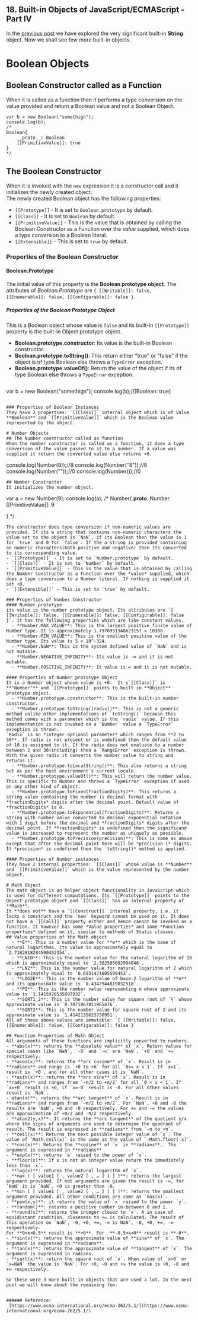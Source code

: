 ## 18. Built-in Objects of JavaScript/ECMAScript -Part IV

In the  [previous post](https://diganta.hashnode.dev/16-built-in-objects-of-javascriptecmascript-part-iii-ck891r4rs00719as1ft5r7g03) we have explored the very significant built-in **String** object. Now we shall see few more built-in objects.  
  
# Boolean Objects  
## Boolean Constructor called as a Function  
When it is called as a function then it performs a type conversion on the value provided and return a Boolean value and not a Boolean Object. 
```
var b = new Boolean("somethign");
console.log(b);
/*
Boolean{
	__proto__: Boolean
	[[PrimitiveValue]]: true
}
*/
```  

## The Boolean Constructor  
When it is invoked with the `new` expression it is a constructor call and it initializes the newly created object.  
The newly created Boolean object has the following properties:  
- `[[Prototype]]` - It is set to `Boolean.prototype` by default.  
- `[[Class]]` - It is set to `Boolean` by default.  
- `[[PrimitiveValue]]` - This is the value that is obtained by calling the Boolean Constructor as a Function over the *value* supplied, which does a type conversion to a Boolean literal.  
- `[[Extensible]]` - This is set to `true` by default.  
  
### Properties of the Boolean Constructor  
#### Boolean.Prototype  
The initial value of this property is the **Boolean prototype object**. The attributes of *Boolean.Prototype* are `{ [[Writable]]: false, [[Enumerable]]: false, [[Configurable]]: false }`.  
##### Properties of the Boolean Prototype Object  
This is a Boolean object whose value is `false` and its built-in `[[Prototype]]` property is the built-in Object prototype object.
- **Boolean.prototype.constructor**: Its value is the built-in Boolean constructor.  
- **Boolean.prototype.toString()**: This return either "true" or "false" if the object is of type Boolean else throws a `TypeError` exception.  
- **Boolean.prototype.valueOf()**: Return the value of the object if its of type Boolean else throws a `TypeError` exception.  
  ```
var b = new Boolean("somethign");
console.log(b);//[Boolean: true]
```
  
### Properties of Boolean Instances  
They have 2 properties: `[[Class]]` internal object which is of value **Boolean** and `[[PrimitiveValue]]` which is the Boolean value represented by the object.  

# Number Objects  
## The Number constructor called as function  
When the number constructor is called as a function, it does a type conversion of the value passed to it to a number. If a value was supplied it return the converted value else returns +0.  
```
console.log(Number(8));//8
console.log(Number("8"));//8
console.log(Number(""));//0
console.log(Number());//0
```
## Number Constructor  
It initializes the number object.  
```
var a = new Number(9);
console.log(a);
/*
Number{
	__proto__: Number
	[[PrimitiveValue]]: 9

}
*/
```
The constructor does type conversion if non-numeric values are provided. If its a string that contains non-numeric characters the value set to the object is `NaN`, if its Boolean then the value is 1 for `true` and 0 for `false`. If the a string is provided containing on numeric characters(both positive and negative) then its converted to its corresponding value.  
- `[[Prototype]]` - It is set to `Number.prototype` by default.  
- `[[Class]]` - It is set to `Number` by default.  
- `[[PrimitiveValue]]` - This is the value that is obtained by calling the Number Constructor as a Function over the *value* supplied, which does a type conversion to a Number literal. If nothing is supplied it set +0.  
- `[[Extensible]]` - This is set to `true` by default.  
  
### Properties of Number Constructor  
#### Number.prototype  
its value is the number prototype object. Its attributes are `{ [[Writable]]: false, [[Enumerable]]: false, [[Configurable]]: false }`. It has the following properties which are like constant values.  
  - **Number.MAX_VALUE**: This is the largest positive finite value of Number type. It is approximately 1.7976931348623157 × 10308.  
  - **Number.MIN_VALUE**: This is the smallest positive value of the Number type. Its value is 5 × 10^‑324.     
  - **Number.NaN**: This is the system defined value of `NaN` and is not mutable.  
  - **Number.NEGATIVE_INFINITY**: Its value is −∞ and it is not mutable.  
  - **Number.POSITIVE_INFINITY**: It value is ∞ and it is not mutable.  
   
#### Properties of Number prototype Object  
It is a Number object whose value is +0.  It s`[[Class]]` is **"Number"** and `[[Prototype]]` points to built in **Object** prototype object.
  - **Number.prototype.constructor**: This is the built-in number constructor.  
  - **Number.prototype.toString([radix])**: This is not a generic method unlike other implementations of `toString()` because this method comes with a parameter which is the `radix` value. If this implementation is not invoked on a `Number` value a `TypeError` exception is thrown.  
`Radix` is an *integer optional parameter* which ranges from **2 to 36**. If radix is not present or is undefined then the default value of 10 is assigned to it. If the radix does not evaluate to a number between 2 and 36(including) then a `RangeError` exception is thrown. With the given radix it converts the number value to string and returns it.  
  - **Number.prototype.toLocalString()**: This also returns a string but as per the host environment's current locale.  
  - **Number.prototype.valueOf()**: This will return the number value. This is specific to Number and throws a `TypeError` exception if used on any other kind of object.  
  - **Number.prototype.toFixed(fractionDigits)**: This returns a string value containing the number is decimal format with *fractionDigits* digits after the decimal point. Default value of *fractionDigits* is 0.  
  - **Number.prototype.toExponential(fractionDigits)**: Returns a string with number value converted to decimal exponential notation with 1 digit before the decimal and *fractionDigits* digits after the decimal point. If *fractionDigits* is undefined then the significand value is increased to represent the number as uniquely as possible.  
  - **Number.prototype.toPrecision(precision)**: This is same as above except that after the decimal point here will be *precision-1* digits. If *precision* is undefined then the `toString()* method is applied.  
  
#### Properties of Number instances  
They have 2 internal properties: `[[Class]]` whose value is **Number** and `[[PrimitiveValue]]` which is the value represented by the number object.  
  
# Math Object  
The math object is an helper object functionality in JavaScript which is used for different computations. Its `[[Prototype]]` points to the Object prototype object and `[[Class]]` has an internal property of **Math**.  
It **does not** have a `[[Construct]]` internal property, i.e. it lacks a construct and the `new` keyword cannot be used on it. It does not have a `[[Call]]` property either and hence cannot be invoked as a function. It however has some *Value properties* and some *Function properties* defined on it, similar to methods of Static classes.  
## Value properties of the Math object  
  - **E**: This is a number value for **e** which is the base of natural logarithms. Its value is approximately equal to `2.7182818284590452354`.  
  - **LN10**: This is the number value for the natural logarithm of 10 which is approximately equal to `2.302585092994046`.  
  - **LN2**: This is the number value for natural logarithm of 2 which is approximately equal to `0.6931471805599453`.  
  - **LOG2E**: This is the number value of base-2 logarithm of **e** and its approximate value is `0.4342944819032518`.  
  - **PI**: This is the number value representing π whose approximate value is `3.1415926535897932`.  
  - **SQRT1_2**: This is the number value for square root of `½` whose approximate value is `0.7071067811865476`.  
  - **SQRT2**: This is the number value for square root of 2 and its approximate value is `1.4142135623730951`.  
All of these above values are immutable: `{ [[Writable]]: false, [[Enumerable]]: false, [[Configurable]]: false }`
  
## Function Properties of Math Object  
All arguments of these functions are implicitly converted to numbers.  
- **abs(x)**: returns the **absolute value** of `x`. Return values for special cases like `NaN`, `-0` and `-∞` are `NaN`, `+0` and `+∞` respectively.  
- **acos(x)**: returns the **arc cosine** of `x`. Result is in **radians** and range is `+0 to +π` for all `0<= x < 1`. If `x=1`, result is `+0`, and for all other cases it is `NaN`.  
- **asin(x)**: returns the **arc sine** of `x`. Result is in **radians** and ranges from `−π/2 to +π/2` for all `0 < x < 1`. If `x=+0` result is +0, if `x=-0` result is -0. For all other values result is `NaN`.  
- atan(x)**: returns the **arc tangent** of `x`. Result is in **radians** and ranges from `−π/2 to +π/2`. For `NaN`, +0 and -0 the results are `NaN`, +0 and -0 respectively. For +∞ and -∞ the values are approximation of +π/2 and -π/2 respectively.  
- **atan2(y,x)**: It returns the **arc tangent** of the quotient y/x where the signs of arguments are used to determine the quadrant of result. The result is expressed in **radians** from `−π to +π`.  
- **ceil(x)**: Returns the next possible integer value of `x`. The value of `Math.ceil(x)` is the same as the value of `-Math.floor(-x)`.  
- **cos(x)**: Returns the **cosine** of `x` in **radians**.  The argument is expressed in **radians**
- **exp(x)**: returns `e` raised to the power of `x`.  
- **floor(x)**: If x is not an integer value return the immediately less than `x`.  
- **log(x)**: returns the natural logarithm of `x`.  
- **max ( [ value1 [ , value2 [ , … ] ] ] )**: returns the largest argument provided. If not arguments are given the result is -∞, for `NaN` it is `NaN`. +0 is greater than -0.  
- **min ( [ value1 [ , value2 [ , … ] ] ] )**: returns the smallest argument provided. All other conditions are same as `max(x)`.  
- **pow(x,y)**: it returns the value of `x` raised to the power `y`.  
- **random()**: returns a positive number in-between 0 and 1.  
- **round(x)**: returns the integer closed to `x`. A in case of equidistant condition, closeness to +∞ is calculated. The result of this operation on `NaN`, -0, +0, +∞, -∞ is NaN`, -0, +0, +∞, -∞ respectively.  
For **0<x<0.5** result is **+0**. For  **-0.5<x<0** result is **-0**.  
- **sin(x)**: returns the approximate value of **sine** of `x`. The argument is expressed in **radians**.  
- **tan(x)**: returns the approximate value of **tangent** of `x`. The argument is expressed in radians.  
- **sqrt(x)**: return the square root of `x`. When value of `x<0` or `x=NaN` the value is `NaN`. For +0, -0 and +∞ the value is +0, -0 and +∞ respectively.  
  
So these were 3 more built-in objects that are used a lot. In the next post we will know about the remaining few.  
  
  
###### Reference:  
 [https://www.ecma-international.org/ecma-262/5.1/](https://www.ecma-international.org/ecma-262/5.1/) 